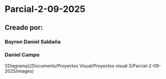 # Parcial-2-09-2025


## Creado por:


### Bayron Daniel Saldaña
### Daniel Campo


![Diagrama](/Documents/Proyectos Visual/Proyectos visual 3/Parcial-2-09-2025/images)
